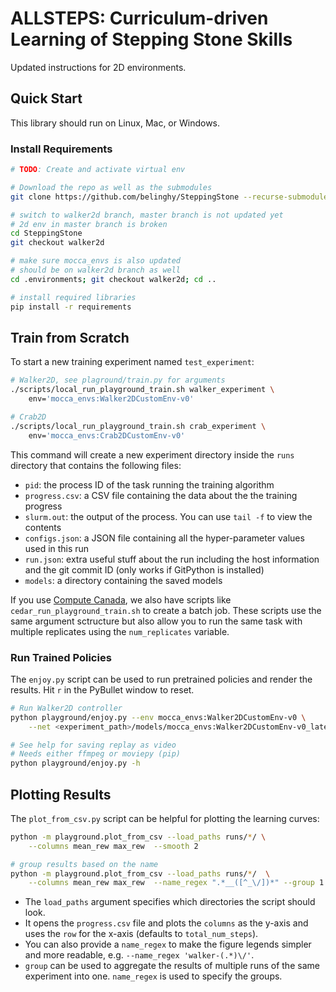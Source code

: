 # ALLSTEPS: Curriculum-driven Learning of Stepping Stone Skills

Updated instructions for 2D environments.

## Quick Start

This library should run on Linux, Mac, or Windows.

### Install Requirements

```bash
# TODO: Create and activate virtual env

# Download the repo as well as the submodules
git clone https://github.com/belinghy/SteppingStone --recurse-submodules

# switch to walker2d branch, master branch is not updated yet
# 2d env in master branch is broken
cd SteppingStone
git checkout walker2d

# make sure mocca_envs is also updated
# should be on walker2d branch as well 
cd .environments; git checkout walker2d; cd ..

# install required libraries
pip install -r requirements
```

## Train from Scratch

To start a new training experiment named `test_experiment`:

```bash
# Walker2D, see plaground/train.py for arguments
./scripts/local_run_playground_train.sh walker_experiment \
    env='mocca_envs:Walker2DCustomEnv-v0'

# Crab2D
./scripts/local_run_playground_train.sh crab_experiment \
    env='mocca_envs:Crab2DCustomEnv-v0'
```

This command will create a new experiment directory inside the `runs` directory that contains the following files:

- `pid`: the process ID of the task running the training algorithm
- `progress.csv`: a CSV file containing the data about the the training progress
- `slurm.out`: the output of the process. You can use `tail -f` to view the contents
- `configs.json`: a JSON file containing all the hyper-parameter values used in this run
- `run.json`: extra useful stuff about the run including the host information and the git commit ID (only works if GitPython is installed)
- `models`: a directory containing the saved models

If you use [Compute Canada](http://computecanada.ca), we also have scripts like `cedar_run_playground_train.sh` to create a batch job. These scripts use the same argument sctructure but also allow you to run the same task with multiple replicates using the `num_replicates` variable.

### Run Trained Policies

The `enjoy.py` script can be used to run pretrained policies and render the results. Hit `r` in the PyBullet window to reset.

```bash
# Run Walker2D controller
python playground/enjoy.py --env mocca_envs:Walker2DCustomEnv-v0 \
    --net <experiment_path>/models/mocca_envs:Walker2DCustomEnv-v0_latest.pt

# See help for saving replay as video
# Needs either ffmpeg or moviepy (pip)
python playground/enjoy.py -h
```

## Plotting Results

The `plot_from_csv.py` script can be helpful for plotting the learning curves:

```bash
python -m playground.plot_from_csv --load_paths runs/*/ \
    --columns mean_rew max_rew  --smooth 2

# group results based on the name
python -m playground.plot_from_csv --load_paths runs/*/  \
    --columns mean_rew max_rew  --name_regex ".*__([^_\/])*" --group 1
```

- The `load_paths` argument specifies which directories the script should look.
- It opens the `progress.csv` file and plots the `columns` as the y-axis and uses the `row` for the x-axis (defaults to `total_num_steps`).
- You can also provide a `name_regex` to make the figure legends simpler and more readable, e.g. `--name_regex 'walker-(.*)\/'`.
- `group` can be used to aggregate the results of multiple runs of the same experiment into one. `name_regex` is used to specify the groups.

